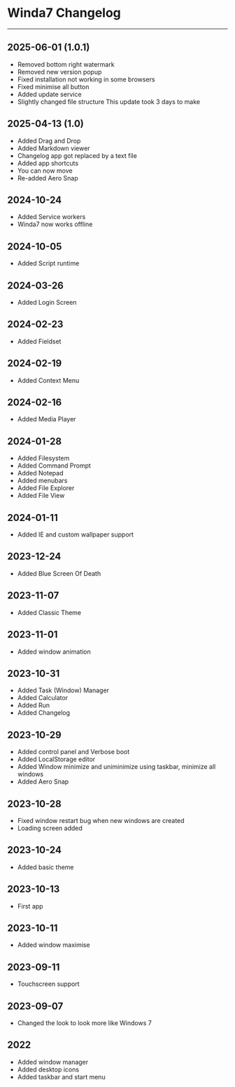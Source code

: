 # Winda7 Changelog

----------

## 2025-06-01 (1.0.1)
- Removed bottom right watermark
- Removed new version popup
- Fixed installation not working in some browsers
- Fixed minimise all button
- Added update service
- Slightly changed file structure
This update took 3 days to make

## 2025-04-13 (1.0)
- Added Drag and Drop
- Added Markdown viewer
- Changelog app got replaced by a text file
- Added app shortcuts
- You can now move
- Re-added Aero Snap

## 2024-10-24
- Added Service workers
- Winda7 now works offline

## 2024-10-05
- Added Script runtime

## 2024-03-26
- Added Login Screen

## 2024-02-23
- Added Fieldset

## 2024-02-19
- Added Context Menu

## 2024-02-16
- Added Media Player

## 2024-01-28
- Added Filesystem
- Added Command Prompt
- Added Notepad
- Added menubars
- Added File Explorer
- Added File View

## 2024-01-11
- Added IE and custom wallpaper support

## 2023-12-24
- Added Blue Screen Of Death

## 2023-11-07
- Added Classic Theme

## 2023-11-01
- Added window animation

## 2023-10-31
- Added Task (Window) Manager
- Added Calculator
- Added Run
- Added Changelog

## 2023-10-29
- Added control panel and Verbose boot
- Added LocalStorage editor
- Added Window minimize and uniminimize using taskbar, minimize all windows
- Added Aero Snap

## 2023-10-28
- Fixed window restart bug when new windows are created
- Loading screen added

## 2023-10-24
- Added basic theme

## 2023-10-13
- First app

## 2023-10-11
- Added window maximise

## 2023-09-11
- Touchscreen support

## 2023-09-07
- Changed the look to look more like Windows 7

## 2022
- Added window manager
- Added desktop icons
- Added taskbar and start menu

